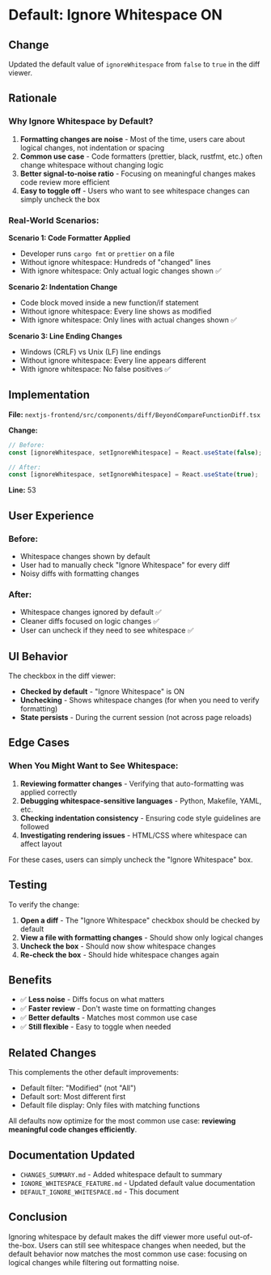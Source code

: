 # Default: Ignore Whitespace ON

## Change

Updated the default value of `ignoreWhitespace` from `false` to `true` in the diff viewer.

## Rationale

### Why Ignore Whitespace by Default?

1. **Formatting changes are noise** - Most of the time, users care about logical changes, not indentation or spacing
2. **Common use case** - Code formatters (prettier, black, rustfmt, etc.) often change whitespace without changing logic
3. **Better signal-to-noise ratio** - Focusing on meaningful changes makes code review more efficient
4. **Easy to toggle off** - Users who want to see whitespace changes can simply uncheck the box

### Real-World Scenarios:

**Scenario 1: Code Formatter Applied**
- Developer runs `cargo fmt` or `prettier` on a file
- Without ignore whitespace: Hundreds of "changed" lines
- With ignore whitespace: Only actual logic changes shown ✅

**Scenario 2: Indentation Change**
- Code block moved inside a new function/if statement
- Without ignore whitespace: Every line shows as modified
- With ignore whitespace: Only lines with actual changes shown ✅

**Scenario 3: Line Ending Changes**
- Windows (CRLF) vs Unix (LF) line endings
- Without ignore whitespace: Every line appears different
- With ignore whitespace: No false positives ✅

## Implementation

**File:** `nextjs-frontend/src/components/diff/BeyondCompareFunctionDiff.tsx`

**Change:**
```typescript
// Before:
const [ignoreWhitespace, setIgnoreWhitespace] = React.useState(false);

// After:
const [ignoreWhitespace, setIgnoreWhitespace] = React.useState(true);
```

**Line:** 53

## User Experience

### Before:
- Whitespace changes shown by default
- User had to manually check "Ignore Whitespace" for every diff
- Noisy diffs with formatting changes

### After:
- Whitespace changes ignored by default ✅
- Cleaner diffs focused on logic changes ✅
- User can uncheck if they need to see whitespace ✅

## UI Behavior

The checkbox in the diff viewer:
- **Checked by default** - "Ignore Whitespace" is ON
- **Unchecking** - Shows whitespace changes (for when you need to verify formatting)
- **State persists** - During the current session (not across page reloads)

## Edge Cases

### When You Might Want to See Whitespace:

1. **Reviewing formatter changes** - Verifying that auto-formatting was applied correctly
2. **Debugging whitespace-sensitive languages** - Python, Makefile, YAML, etc.
3. **Checking indentation consistency** - Ensuring code style guidelines are followed
4. **Investigating rendering issues** - HTML/CSS where whitespace can affect layout

For these cases, users can simply uncheck the "Ignore Whitespace" box.

## Testing

To verify the change:

1. **Open a diff** - The "Ignore Whitespace" checkbox should be checked by default
2. **View a file with formatting changes** - Should show only logical changes
3. **Uncheck the box** - Should now show whitespace changes
4. **Re-check the box** - Should hide whitespace changes again

## Benefits

- ✅ **Less noise** - Diffs focus on what matters
- ✅ **Faster review** - Don't waste time on formatting changes
- ✅ **Better defaults** - Matches most common use case
- ✅ **Still flexible** - Easy to toggle when needed

## Related Changes

This complements the other default improvements:
- Default filter: "Modified" (not "All")
- Default sort: Most different first
- Default file display: Only files with matching functions

All defaults now optimize for the most common use case: **reviewing meaningful code changes efficiently**.

## Documentation Updated

- `CHANGES_SUMMARY.md` - Added whitespace default to summary
- `IGNORE_WHITESPACE_FEATURE.md` - Updated default value documentation
- `DEFAULT_IGNORE_WHITESPACE.md` - This document

## Conclusion

Ignoring whitespace by default makes the diff viewer more useful out-of-the-box. Users can still see whitespace changes when needed, but the default behavior now matches the most common use case: focusing on logical changes while filtering out formatting noise.

